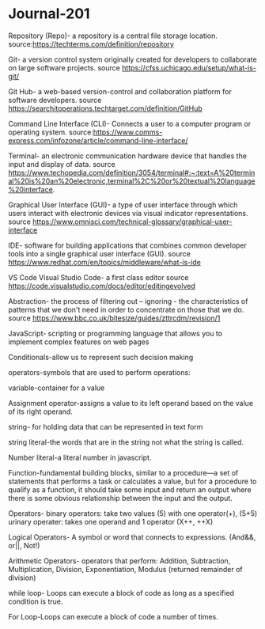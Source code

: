 # Journal-201

Repository (Repo)- a repository is a central file storage location. source:https://techterms.com/definition/repository

Git- a version control system originally created for developers to collaborate on large software projects. source https://cfss.uchicago.edu/setup/what-is-git/

Git Hub-  a web-based version-control and collaboration platform for software developers. source https://searchitoperations.techtarget.com/definition/GitHub

Command Line Interface (CLI)- Connects a user to a computer program or operating system. source:https://www.comms-express.com/infozone/article/command-line-interface/

Terminal- an electronic communication hardware device that handles the input and display of data. source https://www.techopedia.com/definition/3054/terminal#:~:text=A%20terminal%20is%20an%20electronic,terminal%2C%20or%20textual%20language%20interface.

Graphical User Interface (GUI)- a type of user interface through which users interact with electronic devices via visual indicator representations. source https://www.omnisci.com/technical-glossary/graphical-user-interface

IDE- software for building applications that combines common developer tools into a single graphical user interface (GUI). source https://www.redhat.com/en/topics/middleware/what-is-ide

VS Code Visual Studio Code- a first class editor source https://code.visualstudio.com/docs/editor/editingevolved

Abstraction- the process of filtering out – ignoring - the characteristics of patterns that we don't need in order to concentrate on those that we do. source https://www.bbc.co.uk/bitesize/guides/zttrcdm/revision/1

JavaScript- scripting or programming language that allows you to implement complex features on web pages

Conditionals-allow us to represent such decision making 

operators-symbols that are used to perform operations:

variable-container for a value

Assignment operator-assigns a value to its left operand based on the value of its right operand.

string- for holding data that can be represented in text form

string literal-the words that are in the string not what the string is called. 

Number literal-a literal number in javascript.

Function-fundamental building blocks, similar to a procedure—a set of statements that performs a task or calculates a value, but for a procedure to qualify as a function, it should take some input and return an output where there is some obvious relationship between the input and the output.

Operators- binary operators: take two values (5) with one operator(+), (5+5) urinary operater: takes one operand and 1 operator (X++, ++X)

Logical Operators- A symbol or word that connects to expressions. (And&&, or||, Not!)

Arithmetic Operators- operators that perform: Addition, Subtraction, Multiplication, Division,
Exponentiation, Modulus (returned remainder of division)

while loop- Loops can execute a block of code as long as a specified condition is true.

For Loop-Loops can execute a block of code a number of times.

